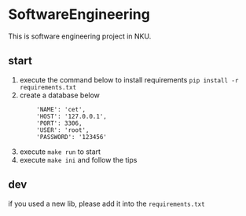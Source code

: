 # SoftwareEngineering
This is software engineering project in NKU.

## start
1. execute the command below to install requirements
`pip install -r requirements.txt`
2. create a database below
```
        'NAME': 'cet',
        'HOST': '127.0.0.1', 
        'PORT': 3306, 
        'USER': 'root',
        'PASSWORD': '123456'
```
3. execute `make run` to start
4. execute `make ini` and follow the tips


## dev
if you used a new lib, please add it into the `requirements.txt`